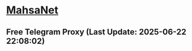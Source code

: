 
# [MahsaNet](https://t.me/mahsa_net)
## Free Telegram Proxy (Last Update: 2025-06-22 22:08:02)

    